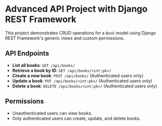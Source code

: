 # Advanced API Project with Django REST Framework

This project demonstrates CRUD operations for a `Book` model using Django REST Framework's generic views and custom permissions.

## API Endpoints

- **List all books**: `GET /api/books/`
- **Retrieve a book by ID**: `GET /api/books/<int:pk>/`
- **Create a new book**: `POST /api/books/` (Authenticated users only)
- **Update a book**: `PUT /api/books/<int:pk>/` (Authenticated users only)
- **Delete a book**: `DELETE /api/books/<int:pk>/` (Authenticated users only)

## Permissions

- Unauthenticated users can view books.
- Only authenticated users can create, update, and delete books.
